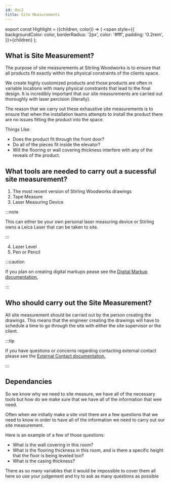 ```yaml
---
id: doc2
title: Site Measurements
---
```


<!-- This is an MDX script that you add a highlight colour to text. Just add the "<Highlight>sample text</Highlight>" and set the Hex Value for your "color" inline, and voila! -->

export const Highlight = ({children, color}) => ( <span style={{
      backgroundColor: color,
      borderRadius: '2px',
      color: '#fff',
      padding: '0.2rem',
    }}>{children}</span> );

## What is Site Measurement?

The purpose of site measurements at Sitrling Woodworks is to ensure that all products fit exactly within the physical constraints of the clients space.

We create highly customized products and those products are often in variable locations with many physical constraints that lead to the final design. It is incredibly important that our site measurements are carried out thoroughly with laser percision (literally).

The reason that we carry out these exhaustive site measurements is to ensure that when the installation teams attempts to install the product there are no issues fitting the product into the space.

Things Like:

* Does the product fit through the front door?
* Do all of the pieces fit inside the elevator?
* Will the flooring or wall covering thickness interfere with any of the reveals of the product.

## What tools are needed to carry out a sucessful site measurement?

1. The most recent version of Stirling Woodworks drawings
2. Tape Measure
3. Laser Measuring Device

:::note

This can either be your own personal laser measuring device or Stirling owns a Leica Laser that can be taken to site.

:::

4. Lazer Level
5. Pen or Pencil

:::caution

If you plan on creating digital markups pease see the [Digital Markup documentation.](digimark.md)

:::

## Who should carry out the Site Measurement?

All site measurement should be carried out by <Highlight color="#db3125">the person creating the drawings.</Highlight> This means that the engineer creating the drawings will have to schedule a time to go through the site with either the site supervisor or the client.

:::tip

If you have questions or concerns regarding contacting external contact please see the [External Contact documentation.](externalcomm.md)

:::

## Dependancies

So we know why we need to site measure, we have all of the necessary tools but how do we make sure that we have all of the information that wee need.

Often when we initially make a site visit there are a few questions that we need to know in order to have all of the information we need to carry out our site measurement.

Here is an example of a few of those questions:

* What is the wall covering in this room?
* What is the flooring thickness in this room, and is there a specific height that the floor is being leveled too?
* What is the casing thickness?

There as so many variables that it would be impossible to cover them all here so use your judgement and try to ask as many questions as possible